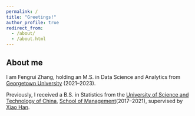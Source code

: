 ```yaml
---
permalink: /
title: "Greetings!"
author_profile: true
redirect_from: 
  - /about/
  - /about.html
---
```


## About me
I am Fengrui Zhang, holding an M.S. in Data Science and Analytics from [Georgetown University](https://analytics.georgetown.edu/) (2021–2023).

Previously, I received a B.S. in Statistics from the [University of Science and Technology of China](https://en.ustc.edu.cn/), [School of Management](https://en.business.ustc.edu.cn/main.htm)(2017–2021), supervised by [Xiao Han](https://bs.ustc.edu.cn/english/profile-652.html).

